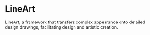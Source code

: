# LineArt
LineArt, a framework that transfers complex appearance onto detailed design drawings, facilitating design and artistic creation. 
